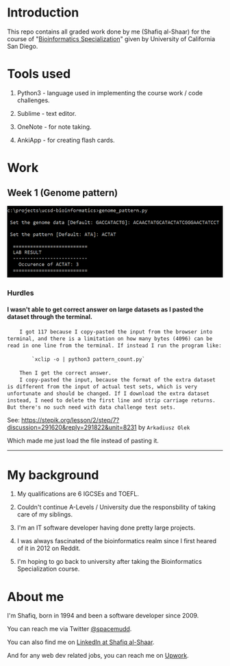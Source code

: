 # Introduction

This repo contains all graded work done by me (Shafiq al-Shaar) for the course of "[Bioinformatics Specialization](https://www.coursera.org/specializations/bioinformatics)" given by University of California San Diego.

# Tools used

1. Python3 - language used in implementing the course work / code challenges.

2. Sublime - text editor.

2. OneNote - for note taking.

3. AnkiApp - for creating flash cards.

# Work

## Week 1 (Genome pattern)

![Running genome_pattern.py](https://github.com/spacemudd/ucsd-bioinformatics/blob/master/genome_pattern.png)

### Hurdles

#### I wasn't able to get correct answer on large datasets as I pasted the dataset through the terminal.

		I got 117 because I copy-pasted the input from the browser into terminal, and there is a limitation on how many bytes (4096) can be read in one line from the terminal. If instead I run the program like:

			`xclip -o | python3 pattern_count.py`

		Then I get the correct answer.
		I copy-pasted the input, because the format of the extra dataset is different from the input of actual test sets, which is very unfortunate and should be changed. If I download the extra dataset instead, I need to delete the first line and strip carriage returns. But there's no such need with data challenge test sets.

See: https://stepik.org/lesson/2/step/7?discussion=291620&reply=291822&unit=8231 by `Arkadiusz Olek`

Which made me just load the file instead of pasting it.

---

# My background

1. My qualifications are 6 IGCSEs and TOEFL.

2. Couldn't continue A-Levels / University due the responsbility of taking care of my siblings.

3. I'm an IT software developer having done pretty large projects.

4. I was always fascinated of the bioinformatics realm since I first heared of it in 2012 on Reddit.

5. I'm hoping to go back to university after taking the Bioinformatics Specialization course.

# About me

I'm Shafiq, born in 1994 and been a software developer since 2009.

You can reach me via Twitter [@spacemudd](https://twitter.com/spacemudd).

You can also find me on [LinkedIn at Shafiq al-Shaar](https://www.linkedin.com/in/shafiq-alshaar/).

And for any web dev related jobs, you can reach me on [Upwork](https://www.upwork.com/freelancers/~016a784ba169116514).
